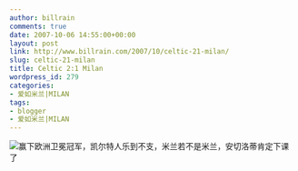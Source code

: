 ```yaml
---
author: billrain
comments: true
date: 2007-10-06 14:55:00+00:00
layout: post
link: http://www.billrain.com/2007/10/celtic-21-milan/
slug: celtic-21-milan
title: Celtic 2:1 Milan
wordpress_id: 279
categories:
- 爱如米兰|MILAN
tags:
- blogger
- 爱如米兰|MILAN
---
```


[![](http://bp0.blogger.com/_lAHIYwHGO4A/RweiSzHkNzI/AAAAAAAACDI/P9ob7WyRcZI/s400/U1022P6T12D3207556F44DT20071004061141.jpg)](http://bp0.blogger.com/_lAHIYwHGO4A/RweiSzHkNzI/AAAAAAAACDI/P9ob7WyRcZI/s1600-h/U1022P6T12D3207556F44DT20071004061141.jpg)赢下欧洲卫冕冠军，凯尔特人乐到不支，米兰若不是米兰，安切洛蒂肯定下课了  

